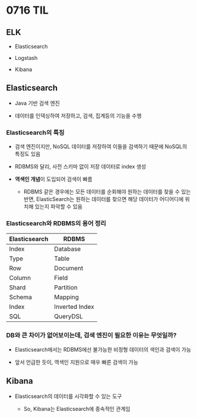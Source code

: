 # 0716 TIL

## ELK

- Elasticsearch
  
- Logstash
  
- Kibana

## Elasticsearch

- Java 기반 검색 엔진

- 데이터를 인덱싱하여 저장하고, 검색, 집계등의 기능을 수행

### Elasticsearch의 특징

- 검색 엔진이지만, NoSQL 데이터를 저장하여 이들을 검색하기 때문에 NoSQL의 특징도 있음

- RDBMS와 달리, 사전 스키마 없이 저장 데이터로 index 생성

- <b>역색인 개념</b>이 도입되어 검색이 빠름

  - RDBMS 같은 경우에는 모든 데이터를 순회해야 원하는 데이터를 찾을 수 있는 반면, ElasticSearch는 원하는 데이터를 찾으면 해당 데이터가 어디어디에 위치해 있는지 파악할 수 있음

### Elasticsearch와 RDBMS의 용어 정리
| Elasticsearch | RDBMS          |
| ------------- | -------------- |
| Index         | Database       |
| Type          | Table          |
| Row           | Document       |
| Column        | Field          |
| Shard         | Partition      |
| Schema        | Mapping        |
| Index         | Inverted Index |
| SQL           | QueryDSL       |

### DB와 큰 차이가 없어보이는데, 검색 엔진이 필요한 이유는 무엇일까?

- Elasticsearch에서는 RDBMS에선 불가능한 비정형 데이터의 색인과 검색이 가능
  
- 앞서 언급한 듯이, 역색인 지원으로 매우 빠른 검색이 가능

## Kibana

- Elasticsearch의 데이터를 시각화할 수 있는 도구

  - So, Kibana는 Elasticsearch에 종속적인 관계임
